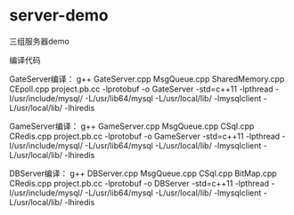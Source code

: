 # server-demo
三组服务器demo

编译代码

GateServer编译：  g++ GateServer.cpp MsgQueue.cpp SharedMemory.cpp CEpoll.cpp project.pb.cc -lprotobuf -o GateServer  -std=c++11 -lpthread -I/usr/include/mysql/ -L/usr/lib64/mysql -L/usr/local/lib/ -lmysqlclient -L/usr/local/lib/ -lhiredis

GameServer编译：  g++ GameServer.cpp MsgQueue.cpp CSql.cpp CRedis.cpp project.pb.cc -lprotobuf -o GameServer -std=c++11 -lpthread -I/usr/include/mysql/ -L/usr/lib64/mysql -L/usr/local/lib/ -lmysqlclient -L/usr/local/lib/ -lhiredis

DBServer编译：    g++ DBServer.cpp MsgQueue.cpp CSql.cpp BitMap.cpp  CRedis.cpp project.pb.cc -lprotobuf -o DBServer  -std=c++11 -lpthread -I/usr/include/mysql/ -L/usr/lib64/mysql -L/usr/local/lib/ -lmysqlclient -L/usr/local/lib/ -lhiredis

